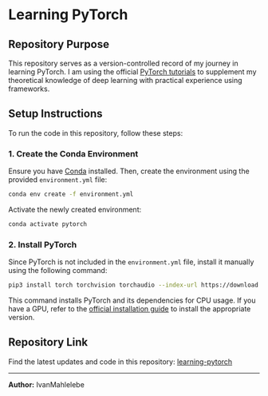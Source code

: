 # Learning PyTorch

## Repository Purpose

This repository serves as a version-controlled record of my journey in learning PyTorch. I am using the official [PyTorch tutorials](https://pytorch.org/tutorials/index.html) to supplement my theoretical knowledge of deep learning with practical experience using frameworks.

## Setup Instructions

To run the code in this repository, follow these steps:

### 1. Create the Conda Environment

Ensure you have [Conda](https://docs.conda.io/en/latest/) installed. Then, create the environment using the provided `environment.yml` file:

```sh
conda env create -f environment.yml
```

Activate the newly created environment:

```sh
conda activate pytorch
```

### 2. Install PyTorch

Since PyTorch is not included in the `environment.yml` file, install it manually using the following command:

```sh
pip3 install torch torchvision torchaudio --index-url https://download.pytorch.org/whl/cpu
```

This command installs PyTorch and its dependencies for CPU usage. If you have a GPU, refer to the [official installation guide](https://pytorch.org/get-started/locally/) to install the appropriate version.

## Repository Link

Find the latest updates and code in this repository: [learning-pytorch](https://github.com/IvanMahlelebe/learning-pytorch.git)


---
**Author:** IvanMahlelebe
